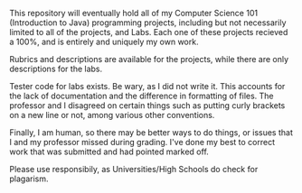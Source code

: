 This repository will eventually hold all of my Computer Science 101 (Introduction to Java) programming projects, including but not necessarily limited to all of the projects, and Labs. Each one of these projects recieved a 100%, and is entirely and uniquely my own work.

Rubrics and descriptions are available for the projects, while there are only descriptions for the labs.

Tester code for labs exists. Be wary, as I did not write it. This accounts for the lack of documentation and the difference in formatting of files. The professor and I disagreed on certain things such as putting curly brackets on a new line or not, among various other conventions.

Finally, I am human, so there may be better ways to do things, or issues that I and my professor missed during grading. I've done my best to correct work that was submitted and had pointed marked off.

Please use responsibily, as Universities/High Schools do check for plagarism.